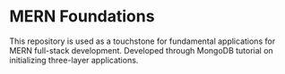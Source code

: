 # MERN Foundations

This repository is used as a touchstone for fundamental applications for MERN full-stack development. Developed through MongoDB tutorial on initializing three-layer applications.